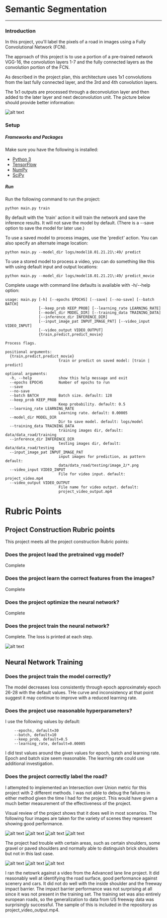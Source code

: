 # Semantic Segmentation

---

[//]: # (Image References)

[arch1]: ./writeup_images/deconv_layers.png "Deconvolution layers"
[loss1]: ./writeup_images/cross_entropy.png "Cross entropy loss"

[gi1]: ./writeup_images/um_000003.png "RR, seperated road, cars"
[gi2]: ./writeup_images/um_000015.png "Small road, oncoming cars"
[gi3]: ./writeup_images/umm_000093.png "Off Ramp particle weight"
[gi4]: ./writeup_images/uu_000001.png "Narrow road, buildings, parked cars"

[bi1]: ./writeup_images/uu_000001.png "Shoulder pulloff"
[bi2]: ./writeup_images/uu_000043.png "Paved shoulder"
[bi3]: ./writeup_images/uu_000094.png "Unusual failure, brick shoulder"

### Introduction

In this project, you'll label the pixels of a road in images using a Fully Convolutional Network (FCN).

The approach of this project is to use a portion of a pre-trained network
VGG-16, the convolution layers 1-7 and the fully connected layers as the
convolution portion of the FCN.  

As described in the project plan, this architecture uses 1x1 convolutions 
from the last fully connected layer, and the 3rd and 4th convolution layers.  

The 1x1 outputs are processed through a deconvolution layer and then added
to the later layer and next deconvolution unit.  The picture below should
provide better information:

![alt text][arch1]

### Setup
##### Frameworks and Packages
Make sure you have the following is installed:
 - [Python 3](https://www.python.org/)
 - [TensorFlow](https://www.tensorflow.org/)
 - [NumPy](http://www.numpy.org/)
 - [SciPy](https://www.scipy.org/)

##### Run

Run the following command to run the project:
```
python main.py train
```

By default with the 'train' action it will train the network and save
the inference results.  It will not save the model by default. (There is a --save option to save the model for later use.)

To use a saved model to process images, use the 'predict' action.  You can
also specify an alternate image location:
```
python main.py --model_dir logs/model18.01.21.21\:49/ predict
```

To use a stored model to process a video, you can do something like this with 
using default input and output locations:

```
python main.py --model_dir logs/model18.01.21.21\:49/ predict_movie
```

Complete usage with command line defaults is available with -h/--help option:

```
usage: main.py [-h] [--epochs EPOCHS] [--save] [--no-save] [--batch BATCH]
               [--keep_prob KEEP_PROB] [--learning_rate LEARNING_RATE]
               [--model_dir MODEL_DIR] [--training_data TRAINING_DATA]
               [--inference_dir INFERENCE_DIR]
               [--input_image_pat INPUT_IMAGE_PAT] [--video_input VIDEO_INPUT]
               [--video_output VIDEO_OUTPUT]
               {train,predict,predict_movie}

Process flags.

positional arguments:
  {train,predict,predict_movie}
                        train or predict on saved model: [train | predict]

optional arguments:
  -h, --help            show this help message and exit
  --epochs EPOCHS       Number of epochs to run
  --save
  --no-save
  --batch BATCH         Batch size. default: 128
  --keep_prob KEEP_PROB
                        Keep probability. default: 0.5
  --learning_rate LEARNING_RATE
                        Learning rate. default: 0.00005
  --model_dir MODEL_DIR
                        Dir to save model. default: logs/model
  --training_data TRAINING_DATA
                        training images dir, default: data/data_road/training
  --inference_dir INFERENCE_DIR
                        testing images dir, default: data/data_road/testing
  --input_image_pat INPUT_IMAGE_PAT
                        input images for prediction, as pattern default:
                        data/data_road/testing/image_2/*.png
  --video_input VIDEO_INPUT
                        File for video input. default: project_video.mp4
  --video_output VIDEO_OUTPUT
                        File name for video output. default:
                        project_video_output.mp4

```

# Rubric Points

## Project Construction Rubric points

This project meets all the project construction Rubric points:

### Does the project load the pretrained vgg model?

Complete

### Does the project learn the correct features from the images?

Complete

### Does the project optimize the neural network?

Complete

### Does the project train the neural network?

Complete.  The loss is printed at each step.

![alt text][loss1]

## Neural Network Training

### Does the project train the model correctly?

The model decreases loss consistently through epoch approximately epoch
26-28 with the default values.  THe curve and inconsistency at that point
suggest it may continue to improve with a reduced learning rate.

### Does the project use reasonable hyperparameters?

I use the following values by default:
```
    --epochs, default=30
    --batch, default=10
    --keep_prob, default=0.5
    --learning_rate, default=0.00005
```

I did test values around the given values for epoch, batch and learning rate.
Epoch and batch size seem reasonable.  The learning rate could use additional
investigation.

### Does the project correctly label the road?

I attempted to implemented an Intersection over Union metric for this project
with 2 different methods.  I was not able to debug the failures in either
method given the time I had for the project.  This would have given a much 
better measurement of the effectiveness of the project.

Visual review of the project shows that it does well in most scenarios.  The
following four images are taken for the variety of scenes they represent 
showing good performance.

![alt text][gi1]
![alt text][gi2]
![alt text][gi3]
![alt text][gi4]

The project had trouble with certain areas, such as certain shoulders, some
gravel or paved shoulders and normally able to distinguish brick shoulders
but not in this last case.

![alt text][bi1]
![alt text][bi2]
![alt text][bi3]

 I ran the netowrk against a video from the Advanced lane line project.  It
 did reasonably well at identifying the road surface, good performance against
 scenery and cars.  It did not do well with the inside shoulder and the
 freeway impact barrier.  The impact barrier performance was not surprising at
 all since it was not present in the training set.  The training set was also
 entirely european roads, so the generalization to data from US freeway data 
 was surprisingly successful.  The sample of this is included in the repository
 as project_video_output.mp4.




